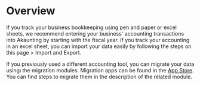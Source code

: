 Overview
======

If you track your business bookkeeping using pen and paper or excel sheets, we recommend entering your business' accounting transactions into Akaunting by starting with the fiscal year. If you track your accounting in an excel sheet, you can import your data easily by following the steps on this page > Import and Export.

If you previously used a different accounting tool, you can migrate your data usingı the migration modules. Migration apps can be found in the [App Store](https://akaunting.com/apps/categories/import-export). You can find steps to migrate them in the description of the related module. 
